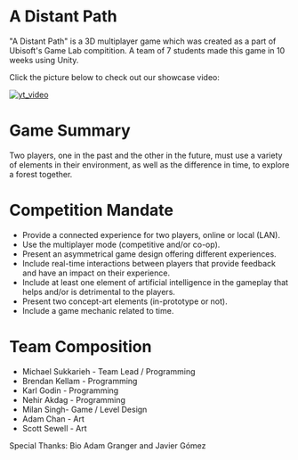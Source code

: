 # A Distant Path

"A Distant Path" is a 3D multiplayer game which was created as a part of Ubisoft's Game Lab compitition. A team of 7 students made this game in 10 weeks using Unity.

Click the picture below to check out our showcase video:

[![yt_video](http://img.youtube.com/vi/7KksyBKxtsg/0.jpg)](http://www.youtube.com/watch?v=7KksyBKxtsg "A Distant Path")

# Game Summary

Two players, one in the past and the other in the future, must use a variety of elements in their environment, as well as the difference in time, to explore a forest together.

# Competition Mandate

- Provide a connected experience for two players, online or local (LAN).
- Use the multiplayer mode (competitive and/or co-op).
- Present an asymmetrical game design offering different experiences.
- Include real-time interactions between players that provide feedback and have an impact on their experience.
- Include at least one element of artificial intelligence in the gameplay that helps and/or is detrimental to the players.
- Present two concept-art elements (in-prototype or not).
- Include a game mechanic related to time.

# Team Composition
- Michael Sukkarieh -  Team Lead / Programming
- Brendan Kellam - Programming
- Karl Godin - Programming
- Nehir Akdag - Programming
- Milan Singh- Game / Level Design
- Adam Chan - Art 
- Scott Sewell - Art 

Special Thanks:
Bio Adam Granger and Javier Gómez 

